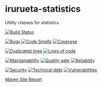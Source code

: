 # irurueta-statistics
Utility classes for statistics

[![Build Status](https://travis-ci.org/albertoirurueta/irurueta-statistics.svg?branch=master)](https://travis-ci.org/albertoirurueta/irurueta-statistics)


[![Bugs](https://sonarcloud.io/api/project_badges/measure?project=albertoirurueta_irurueta-statistics&metric=bugs)](https://sonarcloud.io/dashboard?id=albertoirurueta_irurueta-statistics)
[![Code Smells](https://sonarcloud.io/api/project_badges/measure?project=albertoirurueta_irurueta-statistics&metric=code_smells)](https://sonarcloud.io/dashboard?id=albertoirurueta_irurueta-statistics)
[![Coverage](https://sonarcloud.io/api/project_badges/measure?project=albertoirurueta_irurueta-statistics&metric=coverage)](https://sonarcloud.io/dashboard?id=albertoirurueta_irurueta-statistics)

[![Duplicated lines](https://sonarcloud.io/api/project_badges/measure?project=albertoirurueta_irurueta-statistics&metric=duplicated_lines_density)](https://sonarcloud.io/dashboard?id=albertoirurueta_irurueta-statistics)
[![Lines of code](https://sonarcloud.io/api/project_badges/measure?project=albertoirurueta_irurueta-statistics&metric=ncloc)](https://sonarcloud.io/dashboard?id=albertoirurueta_irurueta-statistics)

[![Maintainability](https://sonarcloud.io/api/project_badges/measure?project=albertoirurueta_irurueta-statistics&metric=sqale_rating)](https://sonarcloud.io/dashboard?id=albertoirurueta_irurueta-statistics)
[![Quality gate](https://sonarcloud.io/api/project_badges/measure?project=albertoirurueta_irurueta-statistics&metric=alert_status)](https://sonarcloud.io/dashboard?id=albertoirurueta_irurueta-statistics)
[![Reliability](https://sonarcloud.io/api/project_badges/measure?project=albertoirurueta_irurueta-statistics&metric=reliability_rating)](https://sonarcloud.io/dashboard?id=albertoirurueta_irurueta-statistics)

[![Security](https://sonarcloud.io/api/project_badges/measure?project=albertoirurueta_irurueta-statistics&metric=security_rating)](https://sonarcloud.io/dashboard?id=albertoirurueta_irurueta-statistics)
[![Technical debt](https://sonarcloud.io/api/project_badges/measure?project=albertoirurueta_irurueta-statistics&metric=sqale_index)](https://sonarcloud.io/dashboard?id=albertoirurueta_irurueta-statistics)
[![Vulnerabilities](https://sonarcloud.io/api/project_badges/measure?project=albertoirurueta_irurueta-statistics&metric=vulnerabilities)](https://sonarcloud.io/dashboard?id=albertoirurueta_irurueta-statistics)

[Maven Site Report](http://albertoirurueta.github.io/irurueta-statistics)
